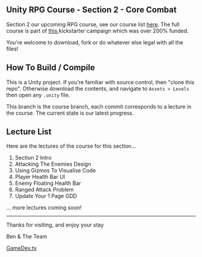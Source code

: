 ## Unity RPG Course - Section 2 - Core Combat
Section 2 our upcoming RPG course, see our course list [here](https://www.udemy.com/u/bentristem/). The full course is part of [this ](https://www.udemy.com/draft/1110626/?instructorPreviewMode=guest&password=earlyaccess) kickstarter campaign which was over 200% funded.

You're welcome to download, fork or do whatever else legal with all the files!

## How To Build / Compile
This is a Unity project. If you're familiar with source control, then "clone this repo". Otherwise download the contents, and navigate to `Assets > Levels` then open any `.unity` file.

This branch is the course branch, each commit corresponds to a lecture in the course. The current state is our latest progress.

## Lecture List
Here are the lectures of the course for this section...

1. Section 2 Intro
1. Attacking The Enemies Design
1. Using Gizmos To Visualise Code
1. Player Health Bar UI
1. Enemy Floating Health Bar
1. Ranged Attack Problem
1. Update Your 1 Page GDD

... more lectures coming soon!

---
Thanks for visiting, and enjoy your stay

Ben & The Team

[GameDev.tv](https://community.gamedev.tv)
